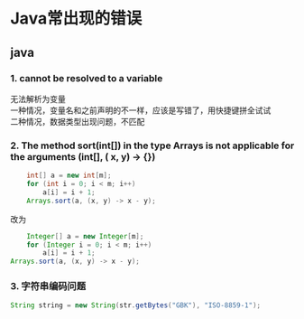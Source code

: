 # Java常出现的错误

## java

### 1. cannot be resolved to a variable

无法解析为变量  
    一种情况，变量名和之前声明的不一样，应该是写错了，用快捷键拼全试试  
    二种情况，数据类型出现问题，不匹配  

### 2. The method sort(int[]) in the type Arrays is not applicable for the arguments (int[], (<no type> x, <no type> y) -> {})

```java
    int[] a = new int[m];
    for (int i = 0; i < m; i++) 
        a[i] = i + 1;
    Arrays.sort(a, (x, y) -> x - y);
```

改为

```java
    Integer[] a = new Integer[m];
    for (Integer i = 0; i < m; i++)
        a[i] = i + 1;
Arrays.sort(a, (x, y) -> x - y);
```

### 3. 字符串编码问题

```java
String string = new String(str.getBytes("GBK"), "ISO-8859-1");
```